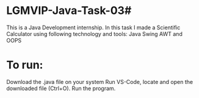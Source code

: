 # LGMVIP-Java-Task-03# 
This is a Java Development internship. 
In this task I made a Scientific Calculator using following technology and tools:
Java
Swing
AWT and
OOPS
# To run: 
Download the .java file on your system 
Run VS-Code, locate and open the downloaded file (Ctrl+O).
Run the program.
